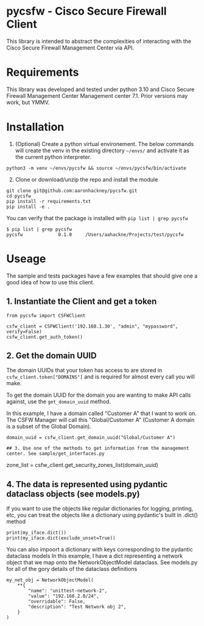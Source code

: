 # pycsfw - Cisco Secure Firewall Client
This library is intended to abstract the complexities of interacting with the Cisco Secure Firewall Management Center via API.

# Requirements
This library was developed and tested under python 3.10 and Cisco Secure Firewall Management Center Management center 7.1. Prior versions may work, but YMMV.

# Installation
1. (Optional) Create a python virtual environement. The below commands will create the venv in the existing directory `~/envs/` and activate it as the current python interpreter.
```
python3 -m venv ~/envs/pycsfw && source ~/envs/pycsfw/bin/activate
```

2. Clone or download/unzip the repo and install the module
```
git clone git@github.com:aaronhackney/pycsfw.git
cd pycsfw
pip install -r requirements.txt
pip install -e .
```

You can verify that the package is installed with `pip list | grep pycsfw`
```
$ pip list | grep pycsfw
pycsfw             0.1.0     /Users/aahackne/Projects/test/pycsfw
```

# Useage
The sample and tests packages have a few examples that should give one a good idea of how to use this client.  
   
## 1. Instantiate the Client and get a token
```
from pycsfw import CSFWClient

csfw_client = CSFWClient('192.168.1.30', "admin", "mypassword", verify=False)
csfw_client.get_auth_token()
```

## 2. Get the domain UUID
The domain UUIDs that your token has access to are stored in `csfw_client.token["DOMAINS"]` and is required for almost
every call you will make.  

To get the domain UUID for the domain you are wanting to make API calls against, use the `get_domain_uuid` method.  

In this example, I have a domain called "Customer A" that I want to work on. 
The CSFW Manager will call this "Global/Customer A" (Customer A domain is a subset of the Global Domain).
```
domain_uuid = csfw_client.get_domain_uuid("Global/Customer A")

## 3. Use one of the methods to get information from the management center. See sample/get_interfaces.py
```
zone_list = csfw_client.get_security_zones_list(domain_uuid)

## 4. The data is represented using pydantic dataclass objects (see models.py)  
If you want to use the objects like regular dictionaries for logging, printing, etc, 
you can treat the objects like a dictionary using pydantic's built in .dict() method
```
print(my_iface.dict())
print(my_iface.dict(exclude_unset=True))
```

You can also impoort a dictionary with keys corresponding to the pydantic dataclass models
In this example, I have a dict representing a network object that we map onto the NetworkObjectModel dataclass.
See models.py for all of the gory details of the dataclass definitions
```
my_net_obj = NetworkObjectModel(
    **{
        "name": "unittest-network-2",
        "value": "192.168.2.0/24",
        "overridable": False,
        "description": "Test Network obj 2",
    }
)






